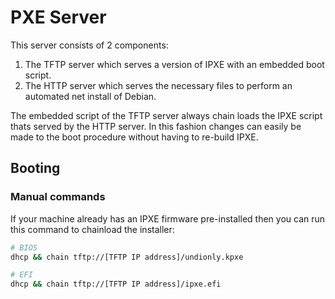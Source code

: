 # PXE Server

This server consists of 2 components:

1. The TFTP server which serves a version of IPXE with an embedded boot script.
2. The HTTP server which serves the necessary files to perform an automated net
   install of Debian.

The embedded script of the TFTP server always chain loads the IPXE script thats
served by the HTTP server. In this fashion changes can easily be made to the
boot procedure without having to re-build IPXE.

## Booting

### Manual commands

If your machine already has an IPXE firmware pre-installed then you can run this
command to chainload the installer:

```sh
# BIOS
dhcp && chain tftp://[TFTP IP address]/undionly.kpxe

# EFI
dhcp && chain tftp://[TFTP IP address]/ipxe.efi
```

